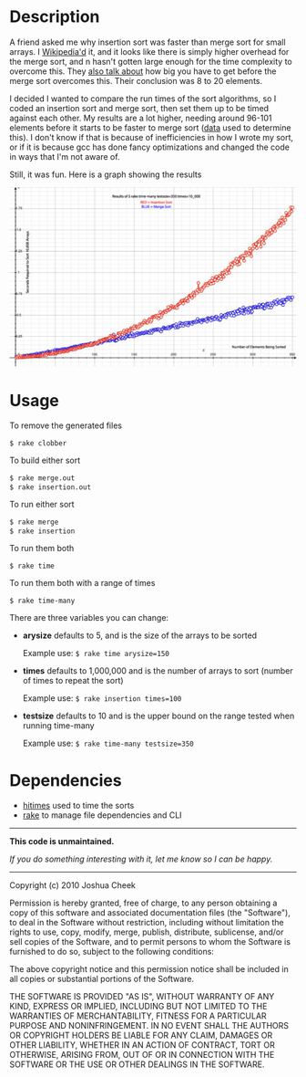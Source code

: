 Description
===========

A friend asked me why insertion sort was faster than merge sort for small arrays. I [Wikipedia'd](http://en.wikipedia.org/wiki/Divide-and-conquer_algorithm#Choosing_the_base_cases) it, and it looks like there is simply higher overhead for the merge sort, and n hasn't gotten large enough for the time complexity to overcome this. They [also talk about](http://en.wikipedia.org/wiki/Insertion_sort#Comparisons_to_other_sorting_algorithms) how big you have to get before the merge sort overcomes this. Their conclusion was 8 to 20 elements.

I decided I wanted to compare the run times of the sort algorithms, so I coded an insertion sort and merge sort, then set them up to be timed against each other. My results are a lot higher, needing around 96-101 elements before it starts to be faster to merge sort ([data](http://github.com/JoshCheek/Play/blob/master/sort-efficiency/results/raw) used to determine this). I don't know if that is because of inefficiencies in how I wrote my sort, or if it is because gcc has done fancy optimizations and changed the code in ways that I'm not aware of.

Still, it was fun. Here is a graph showing the results

![graph](http://github.com/JoshCheek/Play/raw/master/sort-efficiency/results/results.jpg)


Usage
=====

To remove the generated files

    $ rake clobber

To build either sort

    $ rake merge.out
    $ rake insertion.out

To run either sort

    $ rake merge
    $ rake insertion

To run them both 

    $ rake time

To run them both with a range of times

    $ rake time-many

There are three variables you can change:

* **arysize** defaults to 5, and is the size of the arrays to be sorted 

  Example use: `$ rake time arysize=150`
  
* **times** defaults to 1,000,000 and is the number of arrays to sort (number of times to repeat the sort)

  Example use: `$ rake insertion times=100`
  
* **testsize** defaults to 10 and is the upper bound on the range tested when running time-many

  Example use: `$ rake time-many testsize=350`


Dependencies
============

* [hitimes](http://rubygems.org/gems/hitimes) used to time the sorts
* [rake](http://rubygems.org/gems/rake) to manage file dependencies and CLI


---------------------------------------

**This code is unmaintained.** 

_If you do something interesting with it, let me know so I can be happy._

---------------------------------------

Copyright (c) 2010 Joshua Cheek

 Permission is hereby granted, free of charge, to any person obtaining a copy
 of this software and associated documentation files (the "Software"), to deal
 in the Software without restriction, including without limitation the rights
 to use, copy, modify, merge, publish, distribute, sublicense, and/or sell
 copies of the Software, and to permit persons to whom the Software is
 furnished to do so, subject to the following conditions:

 The above copyright notice and this permission notice shall be included in
 all copies or substantial portions of the Software.

 THE SOFTWARE IS PROVIDED "AS IS", WITHOUT WARRANTY OF ANY KIND, EXPRESS OR
 IMPLIED, INCLUDING BUT NOT LIMITED TO THE WARRANTIES OF MERCHANTABILITY,
 FITNESS FOR A PARTICULAR PURPOSE AND NONINFRINGEMENT. IN NO EVENT SHALL THE
 AUTHORS OR COPYRIGHT HOLDERS BE LIABLE FOR ANY CLAIM, DAMAGES OR OTHER
 LIABILITY, WHETHER IN AN ACTION OF CONTRACT, TORT OR OTHERWISE, ARISING FROM,
 OUT OF OR IN CONNECTION WITH THE SOFTWARE OR THE USE OR OTHER DEALINGS IN
 THE SOFTWARE.
